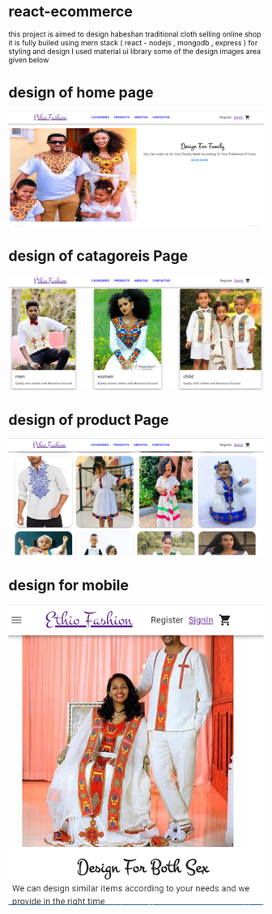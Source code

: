 # react-ecommerce

this project is aimed to design habeshan traditional cloth selling online shop 
it is fully builed using mern stack ( react - nodejs , mongodb , express )
for styling and design I used material ui library 
some of the design images area given below 
# design of home page
![Alt text](./front-end//src//assets/slider.png "Title")
# design of catagoreis Page
![Alt text](./front-end//src//assets/catagories.png "Title")
# design of product Page
![Alt text](./front-end//src//assets/products.png "Title")
 # design for mobile
![Alt text](./front-end//src//assets/mobileResponsive.png "Title")
